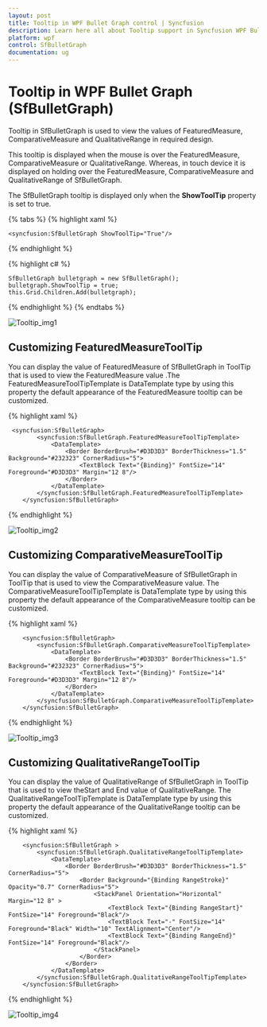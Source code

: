 ```yaml
---
layout: post
title: Tooltip in WPF Bullet Graph control | Syncfusion
description: Learn here all about Tooltip support in Syncfusion WPF Bullet Graph (SfBulletGraph) control and more.
platform: wpf
control: SfBulletGraph
documentation: ug
---
```


# Tooltip in WPF Bullet Graph (SfBulletGraph)

Tooltip in SfBulletGraph is used to view the values of FeaturedMeasure, ComparativeMeasure and QualitativeRange in required design.

This tooltip is displayed when the mouse is over the FeaturedMeasure, ComparativeMeasure or QualitativeRange. Whereas, in touch device it is displayed on holding over the FeaturedMeasure, ComparativeMeasure and QualitativeRange of SfBulletGraph.

The SfBulletGraph tooltip is displayed only when the **ShowToolTip** property is set to true.

{% tabs %}
{% highlight xaml %}

    <syncfusion:SfBulletGraph ShowToolTip="True"/>

{% endhighlight %}

{% highlight c# %}

    SfBulletGraph bulletgraph = new SfBulletGraph();
    bulletgraph.ShowToolTip = true;
    this.Grid.Children.Add(bulletgraph);

{% endhighlight %}
{% endtabs %}

![Tooltip_img1](Tooltip_images/Tooltip_img1.jpeg)

## Customizing FeaturedMeasureToolTip

You can display the value of FeaturedMeasure of SfBulletGraph in ToolTip that is used to view the FeaturedMeasure value .The FeaturedMeasureToolTipTemplate is DataTemplate type by using this property the default appearance of the FeaturedMeasure tooltip can be customized.

{% highlight xaml %}

     <syncfusion:SfBulletGraph>
            <syncfusion:SfBulletGraph.FeaturedMeasureToolTipTemplate>
                <DataTemplate>
                    <Border BorderBrush="#D3D3D3" BorderThickness="1.5" Background="#232323" CornerRadius="5">
                        <TextBlock Text="{Binding}" FontSize="14" Foreground="#D3D3D3" Margin="12 8"/>
                    </Border>
                </DataTemplate>
            </syncfusion:SfBulletGraph.FeaturedMeasureToolTipTemplate>
        </syncfusion:SfBulletGraph>


{% endhighlight %}

![Tooltip_img2](Tooltip_images/Tooltip_img2.jpeg)


## Customizing ComparativeMeasureToolTip

You can display the value of ComparativeMeasure of SfBulletGraph in ToolTip that is used to view the ComparativeMeasure value. The ComparativeMeasureToolTipTemplate is DataTemplate type by using this property the default appearance of the ComparativeMeasure tooltip can be customized.

{% highlight xaml %}

        <syncfusion:SfBulletGraph>
            <syncfusion:SfBulletGraph.ComparativeMeasureToolTipTemplate>
                <DataTemplate>
                    <Border BorderBrush="#D3D3D3" BorderThickness="1.5" Background="#232323" CornerRadius="5">
                        <TextBlock Text="{Binding}" FontSize="14" Foreground="#D3D3D3" Margin="12 8"/>
                    </Border>
                </DataTemplate>
            </syncfusion:SfBulletGraph.ComparativeMeasureToolTipTemplate>
        </syncfusion:SfBulletGraph>

{% endhighlight %}

![Tooltip_img3](Tooltip_images/Tooltip_img3.jpeg)


## Customizing QualitativeRangeToolTip

You can display the value of QualitativeRange of SfBulletGraph in ToolTip that is used to view theStart and End value of QualitativeRange. The QualitativeRangeToolTipTemplate is DataTemplate type by using this property the default appearance of the QualitativeRange tooltip can be customized.

{% highlight xaml %}

        <syncfusion:SfBulletGraph >
            <syncfusion:SfBulletGraph.QualitativeRangeToolTipTemplate>
                <DataTemplate>
                    <Border BorderBrush="#D3D3D3" BorderThickness="1.5" CornerRadius="5">
                        <Border Background="{Binding RangeStroke}" Opacity="0.7" CornerRadius="5">
                            <StackPanel Orientation="Horizontal" Margin="12 8" >
                                <TextBlock Text="{Binding RangeStart}" FontSize="14" Foreground="Black"/>
                                <TextBlock Text="-" FontSize="14" Foreground="Black" Width="10" TextAlignment="Center"/>
                                <TextBlock Text="{Binding RangeEnd}" FontSize="14" Foreground="Black"/>
                            </StackPanel>
                        </Border>
                    </Border>
                </DataTemplate>
            </syncfusion:SfBulletGraph.QualitativeRangeToolTipTemplate>
        </syncfusion:SfBulletGraph>

{% endhighlight %}

![Tooltip_img4](Tooltip_images/Tooltip_img4.jpeg)
